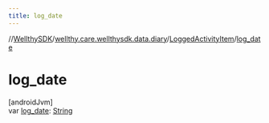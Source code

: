 ```yaml
---
title: log_date
---
```

//[WellthySDK](../../../index.html)/[wellthy.care.wellthysdk.data.diary](../index.html)/[LoggedActivityItem](index.html)/[log_date](log_date.html)



# log_date



[androidJvm]\
var [log_date](log_date.html): [String](https://kotlinlang.org/api/latest/jvm/stdlib/kotlin/-string/index.html)




